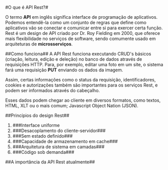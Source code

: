 #O que é API Rest?#

  O termo **API** em inglês significa interface de programação de aplicativos.
Podemos entendê-la como um conjunto de regras que define como aplicativos vão se conectar e comunicar entre si para exercer certa função.
Rest é um design de API criado por Dr. Roy Fielding em 2000, que oferece mais flexibilidade no serviços de software, sendo comumente usado em arquiteturas de **microsserviços**.

##Como funciona##
A API Rest funciona executando CRUD's básicos (criação, leitura, edição e deleção) no banco de dados através de requisições HTTP. Para, por exemplo, editar uma foto em um site, o sistema fará uma requisição **PUT** enviando os dados da imagem. 

Assim, certas informações como o status da requisição, identificadores, cookies e autorizações também são importantes para os serviços Rest, e podem ser informados através do cabeçalho. 

Esses dados podem chegar ao cliente em diversos formatos, como textos, HTML, XLT ou o mais comum; Javascript Object Nation (JSON). 


##Princípios do design Rest##

1. ###Interface uniforme 
2. ###Desacoplamento do cliente-servidor###
3. ###Sem estado definido###
4. ###Capacidade de armazenamento em cache###
5. ###Arquitetura de sistema em camadas###
6. ###Código sob demanda###



##A importância da API Rest atualmente##